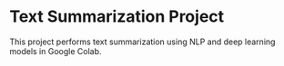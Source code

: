 # Text Summarization Project
This project performs text summarization using NLP and deep learning models in Google Colab.
